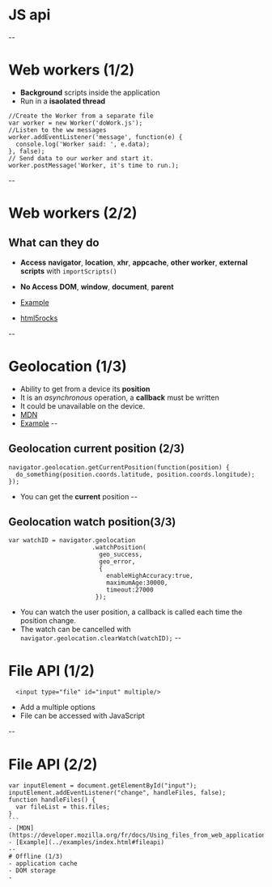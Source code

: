 # JS api
--
# Web workers (1/2)
- **Background** scripts inside the application
- Run in a **isaolated thread**

```:javascript
//Create the Worker from a separate file
var worker = new Worker('doWork.js');
//Listen to the ww messages
worker.addEventListener('message', function(e) {
  console.log('Worker said: ', e.data);
}, false);
// Send data to our worker and start it.
worker.postMessage('Worker, it's time to run.); 
```
--
# Web workers (2/2)
## What can they do
- __Access__ **navigator**, **location**, **xhr**, **appcache**, **other worker**, **external scripts** with `importScripts()`
- __No Access__ **DOM**, **window**, **document**, **parent**
- [Example](../examples/index.html#webworkers
)

- [html5rocks](http://www.html5rocks.com/en/tutorials/workers/basics/)

--
# Geolocation (1/3)
- Ability to get from a device its **position**
- It is an _asynchronous_ operation, a **callback** must be written
- It could be unavailable on the device.
- [MDN](https://developer.mozilla.org/fr/docs/Using_geolocation)
- [Example](../examples/index.html#geolocation)
--
## Geolocation current position (2/3)
```:javascript
navigator.geolocation.getCurrentPosition(function(position) {
  do_something(position.coords.latitude, position.coords.longitude);
});
```
- You can get the **current** position
--
## Geolocation  watch position(3/3)
```:javascript
var watchID = navigator.geolocation
					   .watchPosition(
						 geo_success, 
						 geo_error, 
						 {
						   enableHighAccuracy:true, 
						   maximumAge:30000, 
						   timeout:27000
					    });
```
- You can watch the user position, a callback is called each time the position change.
- The watch can be cancelled with `navigator.geolocation.clearWatch(watchID);`
--

# File API (1/2)

```:html
  <input type="file" id="input" multiple/>
```

- Add a multiple options
- File can be accessed with JavaScript

--
# File API (2/2)
````:JavaScript
var inputElement = document.getElementById("input");
inputElement.addEventListener("change", handleFiles, false);
function handleFiles() {
  var fileList = this.files;
}
```
- [MDN](https://developer.mozilla.org/fr/docs/Using_files_from_web_applications)
- [Example](../examples/index.html#fileapi)
--
# Offline (1/3)
- application cache
- DOM storage
- 